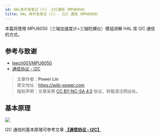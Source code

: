 ```yaml
---
id: HAL库开发笔记（八）-I2C通信（MPU6050）
title: HAL 库开发笔记（八）- I2C 通信（MPU6050）
---
```


本篇将使用 MPU6050（三轴加速度计+三轴陀螺仪）模组讲解 HAL 库 I2C 通信的方式。

## 参考与致谢

- [leech001/MPU6050](https://github.com/leech001/MPU6050)
- [通信协议 - I2C](https://wiki-power.com/%E9%80%9A%E4%BF%A1%E5%8D%8F%E8%AE%AE-I2C)

> 文章作者：**Power Lin**  
> 原文地址：<https://wiki-power.com>  
> 版权声明：文章采用 [CC BY-NC-SA 4.0](https://creativecommons.org/licenses/by/4.0/deed.zh) 协议，转载请注明出处。

## 基本原理

![](https://wiki-media-1253965369.cos.ap-guangzhou.myqcloud.com/img/20211026174634.png)

I2C 通信的基本原理可参考文章 [**【通信协议 - I2C】**](https://wiki-power.com/%E9%80%9A%E4%BF%A1%E5%8D%8F%E8%AE%AE-I2C)